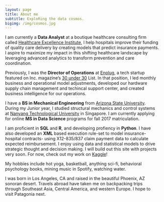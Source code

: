 ```yaml
---
layout: page
title: About me
subtitle: ExploRing the data cosmos. 
bigimg: /img/cosmos.jpg
---
```




I am currently a <strong>Data Analyst</strong> at a boutique healthcare consulting firm called <a href="http://healthcare-consulting.org" target="_blank">Healthcare Excellence Institute</a>, I help hospitals improve their funding of quality care delivery by creating models that predict insurance payments. I aspire to maximize my impact in this shifting healthcare landscape by leveraging advanced analytics to transform prevention and care coordination. 

Previously, I was the <strong>Director of Operations</strong> at <a href="https://www.enplug.com/" target="_blank">Enplug</a>, a tech startup featured on Inc. magazine’s <a href="http://www.inc.com/will-yakowicz/2015-30-under-30-enplug.html" target="_blank">30 under 30</a> List. In that position, I led monthly business and operational model adjustments, developed our hardware supply chain management and techincal support center, and created business intelligence for our operations. 


I have a <strong>BS in Mechanical Engineering</strong> from <a href="https://barretthonors.asu.edu/" target="_blank">Arizona State University</a>. During my Junior year, I studied structural mechanics and control systems at <a href="http://www.ntu.edu.sg/Pages/home.aspx" target="_blank">Nanyang Technological University</a> in Singapore. I am currently applying for online <strong>MS in Data Science</strong> programs for fall 2017 matriculation. 



I am proficient in <strong>SQL</strong> and <strong>R</strong>, and developing profiency in <strong>Python</strong>. I have also developed an <strong>XML</strong> based execution rule-set to model insurance-hospital contracts- using X12-835/837 claim payment data to calculate expected reimbursement. I enjoy using data and statistical models to drive strategic thought and decision making. I will build out this site with projects very soon. For now, check out my work on <a href="https://www.kaggle.com/smartyn" target="_blank">Kaggle</a>!

My hobbies include hot yoga, basketball, anything sci-fi, behavioral psychology books, mining music in Spotify, watching water. 

I was born in Los Angeles, CA and raised in the beautiful Phoenix, AZ sonoran desert. Travels abroad have taken me on backpacking trips through Southeast Asia, Central America, and western Europe. I hope to visit Patagonia next. 

